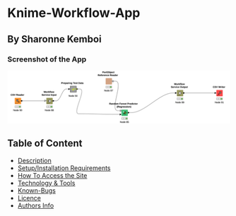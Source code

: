 # Knime-Workflow-App
## By Sharonne Kemboi

>

### Screenshot of the App
<img src="https://github.com/SharonneKemboi/Knime-Workflow-App/blob/master/workflow.svg">


## Table of Content

+ [Description](#description)
+ [Setup/Installation Requirements](setup&installationrequirements)
+ [How To Access the Site](#howtoaccessthesite)
+ [Technology & Tools](#technology&tools)
+ [Known-Bugs](#knownbugs)
+ [Licence](#licence)
+ [Authors Info](#authors-info)

